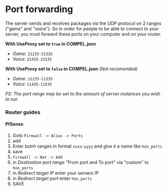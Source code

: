 # Port forwarding

The server sends and receives packages via the UDP protocol on 2 ranges ("game" and "voice"). So in order for people to be able to connect to your server, you must forward these ports on your computer and on your router.

**With UseProxy set to `true` in COMPEL.json**

* *Game:* `21235-21335`
* *Voice:* `21435-21535`

**With UseProxy set to `false` in COMPEL.json** _(Not recomended)_

* *Game:* `11235-11335`
* *Voice:* `11435-11535`

*PS: The port range may be set to the amount of server instances you wish to run*


### Router guides

#### PfSense
1. Goto `Firewall -> Alias -> Ports`
2. add
3. Enter botrh ranges in format `xxxx:yyyy` and give it a name like `hon_ports`
4. save
5. `Firewall -> Nat -> Add`
6. in _Destination port range_ "From port and To port" via "custom" to `hon_ports` 
7. in _Redirect target IP_ enter your servers IP
8. in _Redirect target port_ enter `hon_ports`
9. SAVE
